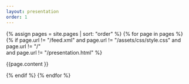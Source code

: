 ```yaml
---
layout: presentation
order: 1
---
```


{% assign pages = site.pages | sort: "order" %}
{% for page in pages %}
{% if page.url != "/feed.xml" 
and page.url != "/assets/css/style.css" 
and  page.url != "/"  
and page.url != "/presentation.html" %}

<!-- page.content | markdownify -->
{{page.content }}

{% endif %}
{% endfor %}
 